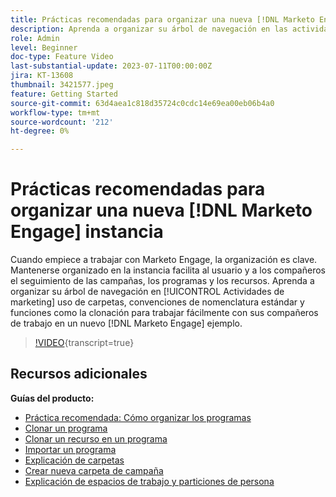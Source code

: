 ```yaml
---
title: Prácticas recomendadas para organizar una nueva [!DNL Marketo Engage] instancia
description: Aprenda a organizar su árbol de navegación en las actividades de marketing mediante carpetas, convenciones de nomenclatura estándar y funciones como la clonación para trabajar fácilmente con sus compañeros en una nueva instancia de Marketo Engage.
role: Admin
level: Beginner
doc-type: Feature Video
last-substantial-update: 2023-07-11T00:00:00Z
jira: KT-13608
thumbnail: 3421577.jpeg
feature: Getting Started
source-git-commit: 63d4aea1c818d35724c0cdc14e69ea00eb06b4a0
workflow-type: tm+mt
source-wordcount: '212'
ht-degree: 0%

---
```



# Prácticas recomendadas para organizar una nueva [!DNL Marketo Engage] instancia

Cuando empiece a trabajar con Marketo Engage, la organización es clave. Mantenerse organizado en la instancia facilita al usuario y a los compañeros el seguimiento de las campañas, los programas y los recursos. Aprenda a organizar su árbol de navegación en [!UICONTROL Actividades de marketing] uso de carpetas, convenciones de nomenclatura estándar y funciones como la clonación para trabajar fácilmente con sus compañeros de trabajo en un nuevo [!DNL Marketo Engage] ejemplo. 

>[!VIDEO](https://video.tv.adobe.com/v/3421577/?learn=on){transcript=true}

## Recursos adicionales

**Guías del producto:**

* [Práctica recomendada: Cómo organizar los programas](https://experienceleague.adobe.com/docs/marketo/using/product-docs/core-marketo-concepts/programs/working-with-programs/best-practice-how-to-organize-your-programs.html)
* [Clonar un programa](https://experienceleague.adobe.com/docs/marketo/using/product-docs/core-marketo-concepts/programs/working-with-programs/clone-a-program.html)
* [Clonar un recurso en un programa](https://experienceleague.adobe.com/docs/marketo/using/product-docs/core-marketo-concepts/programs/working-with-programs/clone-an-asset-in-a-program.html)
* [Importar un programa](https://experienceleague.adobe.com/docs/marketo/using/product-docs/core-marketo-concepts/programs/working-with-programs/import-a-program.html)
* [Explicación de carpetas](https://experienceleague.adobe.com/docs/marketo/using/product-docs/core-marketo-concepts/miscellaneous/understanding-folders.html)
* [Crear nueva carpeta de campaña](https://experienceleague.adobe.com/docs/marketo/using/product-docs/core-marketo-concepts/miscellaneous/create-new-campaign-folder.html)
* [Explicación de espacios de trabajo y particiones de persona](https://experienceleague.adobe.com/docs/marketo/using/product-docs/administration/workspaces-and-person-partitions/understanding-workspaces-and-person-partitions.html)
